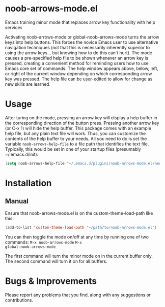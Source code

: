 noob-arrows-mode.el
===================

Emacs training minor mode that replaces arrow key functionality with help services

Activating noob-arrows-mode or global-noob-arrows-mode turns the arrow keys into help buttons. This forces the novice Emacs user to use alternative navigation techniques (not that this is necessarily inherently superior to using the arrow keys... but knowing how to do this can't hurt). The mode causes a pre-specified help file to be shown whenever an arrow key is pressed, creating a convenient method for reminding users how to use Emacs core set of commands. The help window appears above, below, left, or right of the current window depending on which corresponding arrow key was pressed. The help file can be user-edited to allow for change as new skills are learned.

Usage
=====

After turing on the mode, pressing an arrow key will display a help buffer in the corresponding direction of the button press. Pressing another arrow key (or C-x 1) will hide the help buffer. This package comes with an example help file, but any plain text file will work. Thus, you can customize the contents of the help buffer to your needs. All you need to do is set the variable <code>noob-arrows-help-file</code> to a file path that identifies the text file. Typically, this would be set in one of your startup files (presumably ~/.emacs.d/init):

```lisp
(setq noob-arrows-help-file "~/.emacs.d/plugins/noob-arrows-mode.el/noob-arrows-help-file.txt")
```

Installation
============

Manual
------

Ensure that noob-arrows-mode.el is on the custom-theme-load-path like this: 

```lisp
(add-to-list 'custom-theme-load-path "~/path/to/noob-arrows-mode.el")
```

You can then toggle the mode on/off at any time by running one of two commands:
<code>M-x noob-arrows-mode</code>
<code>M-x global-noob-arrows-mode</code>

The first command will turn the minor mode on in the current buffer only. The second command will turn it on for all buffers.

Bugs & Improvements
===================

Please report any problems that you find, along with any suggestions or contributions. 

